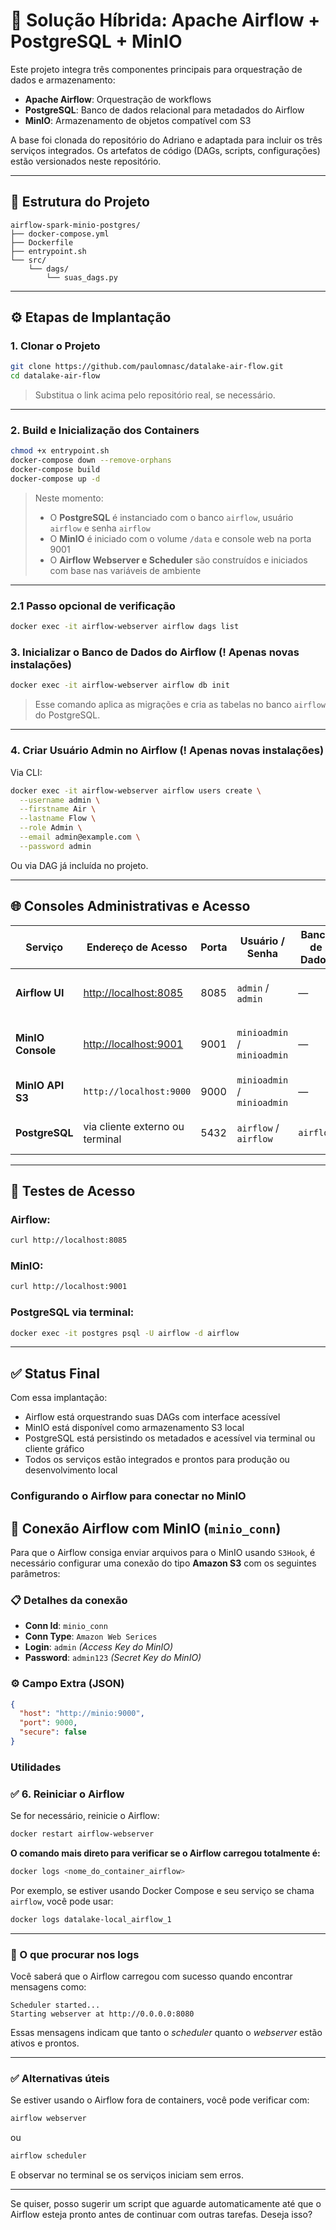 # 🚀 Solução Híbrida: Apache Airflow + PostgreSQL + MinIO

Este projeto integra três componentes principais para orquestração de dados e armazenamento:

- **Apache Airflow**: Orquestração de workflows
- **PostgreSQL**: Banco de dados relacional para metadados do Airflow
- **MinIO**: Armazenamento de objetos compatível com S3

A base foi clonada do repositório do Adriano e adaptada para incluir os três serviços integrados. Os artefatos de código (DAGs, scripts, configurações) estão versionados neste repositório.

---

## 📁 Estrutura do Projeto

```
airflow-spark-minio-postgres/
├── docker-compose.yml
├── Dockerfile
├── entrypoint.sh
└── src/
    └── dags/
        └── suas_dags.py
```

---

## ⚙️ Etapas de Implantação

### 1. Clonar o Projeto

```bash
git clone https://github.com/paulomnasc/datalake-air-flow.git
cd datalake-air-flow
```

> Substitua o link acima pelo repositório real, se necessário.

---

### 2. Build e Inicialização dos Containers

```bash
chmod +x entrypoint.sh
docker-compose down --remove-orphans
docker-compose build
docker-compose up -d
```

> Neste momento:
> - O **PostgreSQL** é instanciado com o banco `airflow`, usuário `airflow` e senha `airflow`
> - O **MinIO** é iniciado com o volume `/data` e console web na porta 9001
> - O **Airflow Webserver e Scheduler** são construídos e iniciados com base nas variáveis de ambiente

---

### 2.1 Passo opcional de verificação
```bash
docker exec -it airflow-webserver airflow dags list

```

### 3. Inicializar o Banco de Dados do Airflow (! Apenas novas instalações)

```bash
docker exec -it airflow-webserver airflow db init
```

> Esse comando aplica as migrações e cria as tabelas no banco `airflow` do PostgreSQL.

---

### 4. Criar Usuário Admin no Airflow (! Apenas novas instalações)

Via CLI:

```bash
docker exec -it airflow-webserver airflow users create \
  --username admin \
  --firstname Air \
  --lastname Flow \
  --role Admin \
  --email admin@example.com \
  --password admin
```

Ou via DAG já incluída no projeto.

---

## 🌐 Consoles Administrativas e Acesso

| Serviço             | Endereço de Acesso                     | Porta | Usuário / Senha           | Banco de Dados     | Observações                          |
|---------------------|----------------------------------------|-------|----------------------------|--------------------|--------------------------------------|
| **Airflow UI**      | [http://localhost:8085](http://localhost:8085) | 8085  | `admin` / `admin`          | —                  | Criado após `airflow db init` e `users create` |
| **MinIO Console**   | [http://localhost:9001](http://localhost:9001) | 9001  | `minioadmin` / `minioadmin`| —                  | Interface web de armazenamento S3   |
| **MinIO API S3**    | `http://localhost:9000`                | 9000  | `minioadmin` / `minioadmin`| —                  | Usado por boto3, S3Hook, etc.        |
| **PostgreSQL**      | via cliente externo ou terminal        | 5432  | `airflow` / `airflow`      | `airflow`          | Banco de metadados do Airflow        |

---

## 🧪 Testes de Acesso

### Airflow:

```bash
curl http://localhost:8085
```

### MinIO:

```bash
curl http://localhost:9001
```

### PostgreSQL via terminal:

```bash
docker exec -it postgres psql -U airflow -d airflow
```

---

## ✅ Status Final

Com essa implantação:

- Airflow está orquestrando suas DAGs com interface acessível
- MinIO está disponível como armazenamento S3 local
- PostgreSQL está persistindo os metadados e acessível via terminal ou cliente gráfico
- Todos os serviços estão integrados e prontos para produção ou desenvolvimento local

### Configurando o Airflow para conectar no MinIO

## 🔗 Conexão Airflow com MinIO (`minio_conn`)

Para que o Airflow consiga enviar arquivos para o MinIO usando `S3Hook`, é necessário configurar uma conexão do tipo **Amazon S3** com os seguintes parâmetros:

### 📋 Detalhes da conexão

- **Conn Id**: `minio_conn`
- **Conn Type**: `Amazon Web Serices`
- **Login**: `admin` *(Access Key do MinIO)*
- **Password**: `admin123` *(Secret Key do MinIO)*

### ⚙️ Campo Extra (JSON)

```json
{
  "host": "http://minio:9000",
  "port": 9000,
  "secure": false
}
```

### Utilidades

### ✅ 6. Reiniciar o Airflow

Se for necessário, reinicie o Airflow:

```bash
docker restart airflow-webserver
```
**O comando mais direto para verificar se o Airflow carregou totalmente é:**

```bash
docker logs <nome_do_container_airflow>
```

Por exemplo, se estiver usando Docker Compose e seu serviço se chama `airflow`, você pode usar:

```bash
docker logs datalake-local_airflow_1
```

---

### 🧩 O que procurar nos logs

Você saberá que o Airflow carregou com sucesso quando encontrar mensagens como:

```
Scheduler started...
Starting webserver at http://0.0.0.0:8080
```

Essas mensagens indicam que tanto o *scheduler* quanto o *webserver* estão ativos e prontos.

---

### ✅ Alternativas úteis

Se estiver usando o Airflow fora de containers, você pode verificar com:

```bash
airflow webserver
```

ou

```bash
airflow scheduler
```

E observar no terminal se os serviços iniciam sem erros.

---

Se quiser, posso sugerir um script que aguarde automaticamente até que o Airflow esteja pronto antes de continuar com outras tarefas. Deseja isso?
